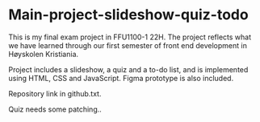 # Main-project-slideshow-quiz-todo

This is my final exam project in FFU1100-1 22H. 
The project reflects what we have learned through our first semester of front end development in Høyskolen Kristiania.

Project includes a slideshow, a quiz and a to-do list, and is implemented using HTML, CSS and JavaScript.
Figma prototype is also included.

Repository link in github.txt.

Quiz needs some patching..
